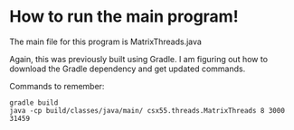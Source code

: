 # How to run the main program!
The main file for this program is MatrixThreads.java

Again, this was previously built using Gradle. I am figuring out how to download the Gradle dependency and get updated commands.

Commands to remember:
```
gradle build
java -cp build/classes/java/main/ csx55.threads.MatrixThreads 8 3000 31459
```
